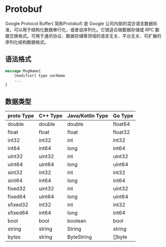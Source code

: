 # Protobuf

Google Protocol Buffer( 简称Protobuf) 是 Google 公司内部的混合语言数据标准，可以用于结构化数据串行化，或者说序列化。它很适合做数据存储或 RPC 数据交换格式。可用于通讯协议、数据存储等领域的语言无关、平台无关、可扩展的序列化结构数据格式。

## 语法格式

```protobuf
message MsgName{
	[modifier] type varName 
	...
}
```

## 数据类型

| proto Type | C++ Type | Java/Kotlin Type | Go Type |
| ---------- | -------- | ---------------- | ------- |
| double     | double   | double           | float64 |
| float      | float    | float            | float32 |
| int32      | int32    | int              | int32   |
| int64      | int64    | long             | int64   |
| uint32     | uint32   | int              | uint32  |
| uint64     | uint64   | long             | uint64  |
| sint32     | int32    | int              | int32   |
| sint64     | int64    | long             | int64   |
| fixed32    | uint32   | int              | uint32  |
| fixed64    | uint64   | long             | uint64  |
| sfixed32   | int32    | int              | int32   |
| sfixed64   | int64    | long             | int64   |
| bool       | bool     | boolean          | bool    |
| string     | string   | String           | string  |
| bytes      | string   | ByteString       | []byte  |

